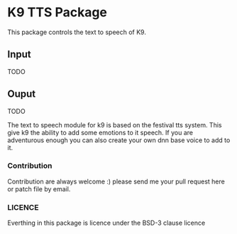 # K9 TTS Package
This package controls the text to speech of K9. 

## Input

TODO

## Ouput

TODO

The text to speech module for k9 is based on the festival tts system. This give k9 the ability to add some emotions to it speech. If you are adventurous enough you can also create your own dnn base voice to add to it.


### Contribution
Contribution are always welcome :) please send me your pull request here or patch file by email.


### LICENCE

Everthing in this package is licence under the BSD-3 clause licence
